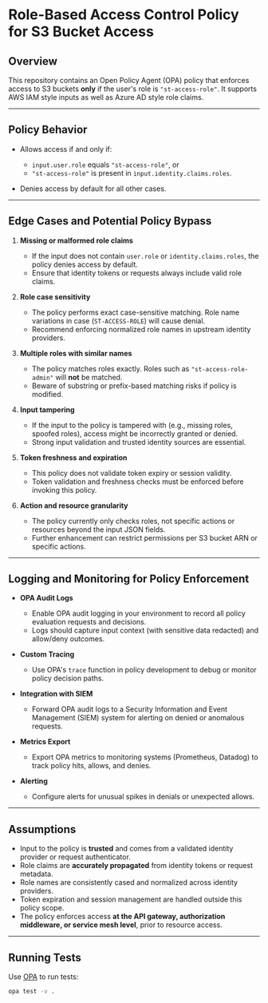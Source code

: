 # Role-Based Access Control Policy for S3 Bucket Access

## Overview

This repository contains an Open Policy Agent (OPA) policy that enforces access to S3 buckets **only** if the user's role is `"st-access-role"`. It supports AWS IAM style inputs as well as Azure AD style role claims.

---

## Policy Behavior

- Allows access if and only if:
  - `input.user.role` equals `"st-access-role"`, or
  - `"st-access-role"` is present in `input.identity.claims.roles`.

- Denies access by default for all other cases.

---

## Edge Cases and Potential Policy Bypass

1. **Missing or malformed role claims**  
   - If the input does not contain `user.role` or `identity.claims.roles`, the policy denies access by default.  
   - Ensure that identity tokens or requests always include valid role claims.

2. **Role case sensitivity**  
   - The policy performs exact case-sensitive matching. Role name variations in case (`ST-ACCESS-ROLE`) will cause denial.  
   - Recommend enforcing normalized role names in upstream identity providers.

3. **Multiple roles with similar names**  
   - The policy matches roles exactly. Roles such as `"st-access-role-admin"` will **not** be matched.  
   - Beware of substring or prefix-based matching risks if policy is modified.

4. **Input tampering**  
   - If the input to the policy is tampered with (e.g., missing roles, spoofed roles), access might be incorrectly granted or denied.  
   - Strong input validation and trusted identity sources are essential.

5. **Token freshness and expiration**  
   - This policy does not validate token expiry or session validity.  
   - Token validation and freshness checks must be enforced before invoking this policy.

6. **Action and resource granularity**  
   - The policy currently only checks roles, not specific actions or resources beyond the input JSON fields.  
   - Further enhancement can restrict permissions per S3 bucket ARN or specific actions.

---

## Logging and Monitoring for Policy Enforcement

- **OPA Audit Logs**  
  - Enable OPA audit logging in your environment to record all policy evaluation requests and decisions.  
  - Logs should capture input context (with sensitive data redacted) and allow/deny outcomes.

- **Custom Tracing**  
  - Use OPA's `trace` function in policy development to debug or monitor policy decision paths.

- **Integration with SIEM**  
  - Forward OPA audit logs to a Security Information and Event Management (SIEM) system for alerting on denied or anomalous requests.

- **Metrics Export**  
  - Export OPA metrics to monitoring systems (Prometheus, Datadog) to track policy hits, allows, and denies.

- **Alerting**  
  - Configure alerts for unusual spikes in denials or unexpected allows.

---

## Assumptions

- Input to the policy is **trusted** and comes from a validated identity provider or request authenticator.  
- Role claims are **accurately propagated** from identity tokens or request metadata.  
- Role names are consistently cased and normalized across identity providers.  
- Token expiration and session management are handled outside this policy scope.  
- The policy enforces access **at the API gateway, authorization middleware, or service mesh level**, prior to resource access.

---

## Running Tests

Use [OPA](https://www.openpolicyagent.org/docs/latest/#running-tests) to run tests:

```bash
opa test -v .